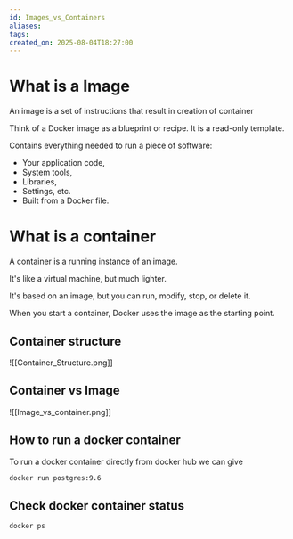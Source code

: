 ```yaml
---
id: Images_vs_Containers
aliases: 
tags: 
created_on: 2025-08-04T18:27:00
---
```


# What is a Image 

An image is a set of instructions that result in creation of container 

Think of a Docker image as a blueprint or recipe. It is a read-only template.

Contains everything needed to run a piece of software:

-   Your application code,
-   System tools,
-   Libraries,
-   Settings, etc.
-   Built from a Docker file.

# What is a container 

A container is a running instance of an image.

It's like a virtual machine, but much lighter.

It's based on an image, but you can run, modify, stop, or delete it.

When you start a container, Docker uses the image as the starting point.

## Container structure 

![[Container_Structure.png]]

## Container vs Image 

![[Image_vs_container.png]]

## How to run a docker container 

To run a docker container directly from docker hub we can give 

```bash
docker run postgres:9.6
```

## Check docker container status 

```bash
docker ps
```
